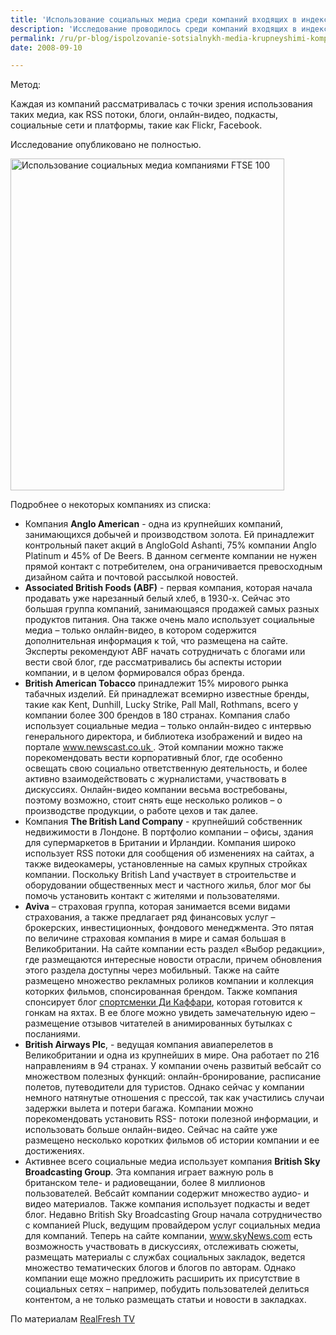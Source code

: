 ```yaml
---
title: 'Использование социальных медиа среди компаний входящих в индекс FTSE100'
description: 'Исследование проводилось среди компаний входящих в индекс FTSE100. Этот индекс включает в себя 100 компаний с наибольшей капитализацией Лондонской Биржи, и эти компании покрывают примерно 80% британского рынка.'
permalink: /ru/pr-blog/ispolzovanie-sotsialnykh-media-krupneyshimi-kompaniyami-velikobritanii
date: 2008-09-10

---
```


Метод:

Каждая из компаний рассматривалась с точки зрения использования таких медиа, как RSS потоки, блоги, онлайн-видео, подкасты, социальные сети и платформы, такие как Flickr, Facebook.

Исследование опубликовано не полностью.

<img src="{{ site.assets }}/upload/table.jpg" alt="Использование социальных медиа компаниями FTSE 100" title="Использование социальных медиа компаниями FTSE 100"  class="post__img" width="438" height="531">

Подробнее о некоторых компаниях из списка:

<ul>
<li>Компания <strong>Anglo American</strong> - одна из крупнейших компаний, занимающихся добычей и производством золота. Ей принадлежит контрольный пакет акций в AngloGold Ashanti, 75% компании Anglo Platinum и 45% of De Beers. В данном сегменте компании не нужен прямой контакт с потребителем, она ограничивается превосходным дизайном сайта и почтовой рассылкой новостей.</li><li><strong>Associated British Foods (ABF)</strong>  - первая компания, которая начала продавать уже нарезанный белый хлеб, в 1930-х. Сейчас это большая группа компаний, занимающаяся продажей самых разных продуктов питания. Она также очень мало использует социальные медиа – только онлайн-видео, в котором содержится дополнительная информация к той, что размещена на сайте. Эксперты рекомендуют ABF начать сотрудничать с блогами или вести свой блог, где рассматривались бы аспекты истории компании, и в целом формировался образ бренда. </li><li><strong>British American Tobacco</strong> принадлежит 15% мирового рынка табачных изделий. Ей принадлежат всемирно известные бренды, такие как Kent, Dunhill, Lucky Strike, Pall Mall, Rothmans, всего у компании более 300 брендов в 180 странах. Компания слабо использует социальные медиа – только онлайн-видео с интервью генерального директора, и библиотека изображений и видео на портале <a href='http://www.newscast.co.uk/media/mediapage.jsp?id=10004090'>www.newscast.co.uk </a> . Этой компании можно также порекомендовать вести корпоративный блог, где особенно освещать свою социально ответственную деятельность, и более активно взаимодействовать с журналистами, участвовать в дискуссиях. Онлайн-видео компании весьма востребованы, поэтому возможно, стоит снять еще несколько роликов – о производстве продукции, о работе цехов и так далее.</li><li>Компания <strong>The British Land Company</strong>  - крупнейший собственник недвижимости в Лондоне. В портфолио компании – офисы, здания для супермаркетов в Британии и Ирландии. Компания широко использует RSS потоки для сообщения об изменениях на сайтах, а также видеокамеры, установленные на самых крупных стройках компании. Поскольку British Land участвует в строительстве и оборудовании общественных мест и частного жилья, блог мог бы помочь установить контакт с жителями и пользователями. </li><li> <strong>Aviva</strong> – страховая группа, которая занимается всеми видами страхования, а также предлагает ряд финансовых услуг – брокерских, инвестиционных, фондового менеджмента. Это пятая по величине страховая компания в мире и самая большая в Великобритании. На сайте компании есть раздел «Выбор редакции», где размещаются интересные новости отрасли, причем обновления этого раздела доступны через мобильный. Также на сайте размещено множество рекламных роликов компании  и коллекция которких фильмов, спонсированная брендом. Также компания спонсирует блог <a href="http://www.avivaoceanracing.com/">спортсменки Ди Каффари</a>, которая готовится к гонкам на яхтах. В ее блоге можно увидеть замечательную идею – размещение отзывов  читателей в анимированных бутылках с посланиями. </li><li><strong>British Airways Plc</strong>,  - ведущая компания авиаперелетов в Великобритании и одна из крупнейших в мире. Она работает по 216 направлениям в 94 странах.  У компании очень развитый вебсайт со множеством полезных функций: онлайн-бронирование, расписание полетов, путеводители для туристов. Однако сейчас у компании немного натянутые отношения с прессой, так как участились случаи задержки вылета и потери багажа. Компании можно порекомендовать установить RSS- потоки полезной информации, и использовать больше онлайн-видео. Сейчас на сайте уже размещено несколько коротких фильмов об истории компании и ее достижениях.</li><li>Активнее всего социальные медиа использует компания <strong>British Sky Broadcasting Group</strong>. Эта компания играет важную роль в британском теле- и радиовещании, более 8 миллионов пользователей. Вебсайт компании содержит множество аудио- и видео материалов. Также компания использует подкасты и ведет блог. Недавно British Sky Broadcasting Group начала сотрудничество с компанией Pluck, ведущим провайдером услуг социальных медиа для компаний. Теперь на сайте  компании, <a href="http://www.skyNews.com">www.skyNews.com</a> есть возможность участвовать в дискуссиях, отслеживать сюжеты, размещать материалы с службах социальных закладок, ведется множество тематических блогов и блогов по авторам. Однако компании еще можно предложить расширить их присутствие в социальных сетях – например, побудить пользователей делиться контентом, а не только размещать статьи и новости в закладках. </li></ul>

По материалам <a href="http://www.realfresh.tv/introduction-to-study-on-social-media-usage-amongst-ftse-100-companies/"> RealFresh TV </a>

